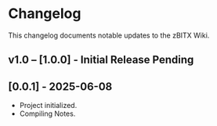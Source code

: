 # Changelog

This changelog documents notable updates to the zBITX Wiki.

## v1.0 – [1.0.0] - Initial Release Pending

## [0.0.1] - 2025-06-08

- Project initialized.
- Compiling Notes.





